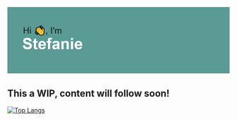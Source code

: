 ![Hi, I'm Stefanie Banner](https://github.com/srdd40/srdd40/blob/main/header.png?raw=true "Hi, I'm Stefanie")
## This a WIP, content will follow soon!

[![Top Langs](https://github-readme-stats.vercel.app/api/top-langs/?username=srdd40&layout=compact)](https://github.com/srdd40/github-readme-stats)

<!--
**srdd40/srdd40** is a ✨ _special_ ✨ repository because its `README.md` (this file) appears on your GitHub profile.

Here are some ideas to get you started:

- 🔭 I’m currently working on ...
- 🌱 I’m currently learning ...
- 👯 I’m looking to collaborate on ...
- 🤔 I’m looking for help with ...
- 💬 Ask me about ...
- 📫 How to reach me: ...
- 😄 Pronouns: ...
- ⚡ Fun fact: ...
-->
